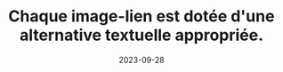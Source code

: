 ---
N: '112'
Rubrique: Images et médias
title: Chaque image-lien est dotée d'une alternative textuelle appropriée. 
detail: Chaque image-lien est dotée d'une alternative textuelle appropriée. 
abstract: 
categories: [" Images et médias"]
agrege: O4112-E023
opquast: '4 112'
indiceebook: '23'
description: "Règle n° 023"
weight:  023
actif: '1'
layout: rules
date: 2023-09-28
tags: ["", ""]
objectif: ["", ""]
Meo: [""]
Controle: [""
]
Source: ["Opquast"]
Referentiel: [""]
Steps: ["", ""]
---